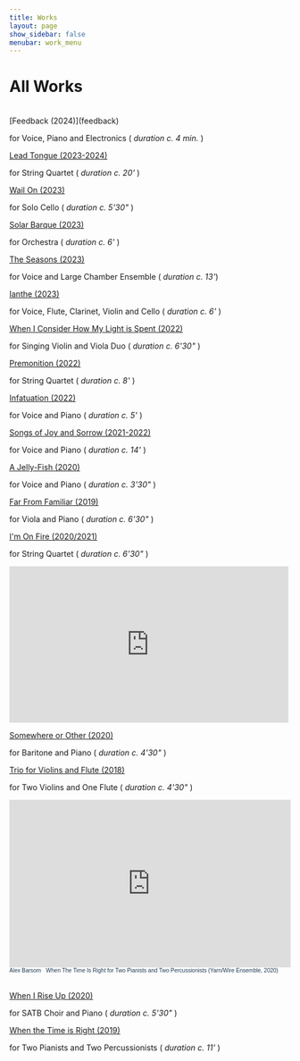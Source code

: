 ```yaml
---
title: Works
layout: page
show_sidebar: false
menubar: work_menu
---
```


# All Works
<br>
[Feedback (2024)](feedback)

for Voice, Piano and Electronics ( *duration c. 4 min.* )

[Lead Tongue (2023-2024)](lead_tongue)

for String Quartet ( *duration c. 20'* )

[Wail On (2023)](wail_on)

for Solo Cello ( *duration c. 5'30"* )

[Solar Barque (2023)](solar_barque)

for Orchestra ( *duration c. 6'* )

[The Seasons (2023)](the_seasons)

for Voice and Large Chamber Ensemble ( *duration c. 13'*)

[Ianthe (2023)](ianthe)

for Voice, Flute, Clarinet, Violin and Cello ( *duration c. 6'* )

[When I Consider How My Light is Spent (2022)](when_i_consider_how_my_light_is_spent)

for Singing Violin and Viola Duo ( *duration c. 6'30"* )

[Premonition (2022)](premonition)

for String Quartet ( *duration c. 8'* )

[Infatuation (2022)](infatuation)

for Voice and Piano ( *duration c. 5'* )

[Songs of Joy and Sorrow (2021-2022)](songs_of_joy_and_sorrow)

for Voice and Piano ( *duration c. 14'* )

[A Jelly-Fish (2020)](a_jelly-fish)

for Voice and Piano ( *duration c. 3'30"* )

[Far From Familiar (2019)](far_from_familiar)

for Viola and Piano ( *duration c. 6'30"* )

[I'm On Fire (2020/2021)](I'm_on_fire)

for String Quartet ( *duration c. 6'30"* )

<iframe width="500" height="280" src="https://www.youtube.com/embed/8q0CeNBiQUA" title="YouTube video player" frameborder="0" allow="accelerometer; autoplay; clipboard-write; encrypted-media; gyroscope; picture-in-picture" allowfullscreen></iframe>

[Somewhere or Other (2020)](somewhere_or_other) 

for Baritone and Piano ( *duration c. 4'30"* )

[Trio for Violins and Flute (2018)](trio_for_violins_and_flute)

for Two Violins and One Flute ( *duration c. 4'30"* )

<iframe width="100%" height="300" scrolling="no" frameborder="no" allow="autoplay" src="https://w.soundcloud.com/player/?url=https%3A//api.soundcloud.com/tracks/955583422&color=%23ff5500&auto_play=false&hide_related=false&show_comments=true&show_user=true&show_reposts=false&show_teaser=true&visual=true"></iframe><div style="font-size: 10px; color: #cccccc;line-break: anywhere;word-break: normal;overflow: hidden;white-space: nowrap;text-overflow: ellipsis; font-family: Interstate,Lucida Grande,Lucida Sans Unicode,Lucida Sans,Garuda,Verdana,Tahoma,sans-serif;font-weight: 100;"><a href="https://soundcloud.com/user-52978723" title="Alex Barsom" target="_blank" style="color: #1D3851; text-decoration: none;">Alex Barsom</a> · <a href="https://soundcloud.com/user-52978723/when-the-time-is-right-for-two-pianists-and-two-percussionists-yarnwire-ensemble-2020" title="When The Time Is Right for Two Pianists and Two Percussionists (Yarn/Wire Ensemble, 2020)" target="_blank" style="color: #1D3851; text-decoration: none;">When The Time Is Right for Two Pianists and Two Percussionists (Yarn/Wire Ensemble, 2020)</a></div>
<br>


[When I Rise Up (2020)](when_I_rise_up)

for SATB Choir and Piano ( *duration c. 5'30"* )

[When the Time is Right (2019)](when_the_time_is_right)

for Two Pianists and Two Percussionists ( *duration c. 11'* )
